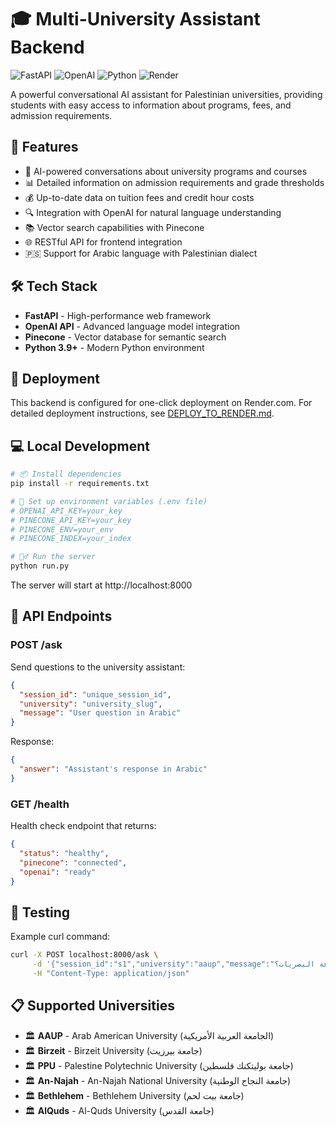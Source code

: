 # 🎓 Multi-University Assistant Backend

![FastAPI](https://img.shields.io/badge/FastAPI-005571?style=for-the-badge&logo=fastapi)
![OpenAI](https://img.shields.io/badge/OpenAI-412991?style=for-the-badge&logo=openai&logoColor=white)
![Python](https://img.shields.io/badge/Python-3776AB?style=for-the-badge&logo=python&logoColor=white)
![Render](https://img.shields.io/badge/Render-46E3B7?style=for-the-badge&logo=render&logoColor=white)

A powerful conversational AI assistant for Palestinian universities, providing students with easy access to information about programs, fees, and admission requirements.

## 🌟 Features

- 💬 AI-powered conversations about university programs and courses
- 📊 Detailed information on admission requirements and grade thresholds
- 💰 Up-to-date data on tuition fees and credit hour costs
- 🔍 Integration with OpenAI for natural language understanding
- 📚 Vector search capabilities with Pinecone
- 🌐 RESTful API for frontend integration
- 🇵🇸 Support for Arabic language with Palestinian dialect

## 🛠️ Tech Stack

- **FastAPI** - High-performance web framework
- **OpenAI API** - Advanced language model integration
- **Pinecone** - Vector database for semantic search
- **Python 3.9+** - Modern Python environment

## 🚀 Deployment

This backend is configured for one-click deployment on Render.com.
For detailed deployment instructions, see [DEPLOY_TO_RENDER.md](DEPLOY_TO_RENDER.md).

## 💻 Local Development

```bash
# 📦 Install dependencies
pip install -r requirements.txt

# 🔑 Set up environment variables (.env file)
# OPENAI_API_KEY=your_key
# PINECONE_API_KEY=your_key
# PINECONE_ENV=your_env
# PINECONE_INDEX=your_index

# 🏃‍♂️ Run the server
python run.py
```

The server will start at http://localhost:8000

## 🔌 API Endpoints

### POST /ask

Send questions to the university assistant:

```json
{
  "session_id": "unique_session_id",
  "university": "university_slug",
  "message": "User question in Arabic"
}
```

Response:

```json
{
  "answer": "Assistant's response in Arabic"
}
```

### GET /health

Health check endpoint that returns:

```json
{
  "status": "healthy",
  "pinecone": "connected",
  "openai": "ready"
}
```

## 🧪 Testing

Example curl command:

```bash
curl -X POST localhost:8000/ask \
     -d '{"session_id":"s1","university":"aaup","message":"كم سعر ساعة البصريات؟"}' \
     -H "Content-Type: application/json"
```

## 📋 Supported Universities

- 🏛️ **AAUP** - Arab American University (الجامعة العربية الأمريكية)
- 🏛️ **Birzeit** - Birzeit University (جامعة بيرزيت)
- 🏛️ **PPU** - Palestine Polytechnic University (جامعة بوليتكنك فلسطين)
- 🏛️ **An-Najah** - An-Najah National University (جامعة النجاح الوطنية)
- 🏛️ **Bethlehem** - Bethlehem University (جامعة بيت لحم)
- 🏛️ **AlQuds** - Al-Quds University (جامعة القدس) 
